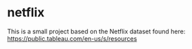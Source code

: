# netflix
This is a small project based on the Netflix dataset found here: https://public.tableau.com/en-us/s/resources
